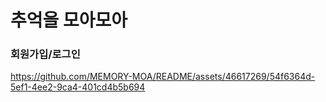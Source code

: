 # 추억을 모아모아

### 회원가입/로그인
https://github.com/MEMORY-MOA/README/assets/46617269/54f6364d-5ef1-4ee2-9ca4-401cd4b5b694

